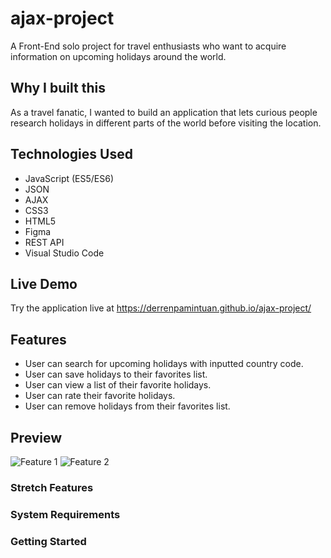 # ajax-project

A Front-End solo project for travel enthusiasts who want to acquire information on upcoming holidays around the world.

## Why I built this

As a travel fanatic, I wanted to build an application that lets curious people research holidays in different parts of the world before visiting the location.

## Technologies Used

- JavaScript (ES5/ES6)
- JSON
- AJAX
- CSS3
- HTML5
- Figma
- REST API
- Visual Studio Code

## Live Demo

Try the application live at https://derrenpamintuan.github.io/ajax-project/

## Features

- User can search for upcoming holidays with inputted country code.
- User can save holidays to their favorites list.
- User can view a list of their favorite holidays.
- User can rate their favorite holidays.
- User can remove holidays from their favorites list.

## Preview

![Feature 1](images/feature1.gif)
![Feature 2](images/feature2.gif)

### Stretch Features

### System Requirements

### Getting Started

